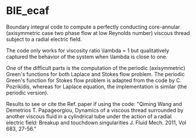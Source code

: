 # BIE_ecaf

Boundary integral code to compute a perfectly conducting core-annular (axisymmetric case two phase flow at low Reynolds number) viscous thread subject to a radial electric field.

The code only works for viscosity ratio \lambda = 1 but qualitatively captured the behavior of the system when \lambda is close to one.

One of the difficult parts is the computation of the periodic (axisymmetric) Green's functions for both Laplace and Stokes flow problem. The periodic Green's function for Stokes flow problem is adapted from the code by C. Pozrikidis, whereas for Laplace equation, the implementation is similar (the periodic version).

Results to see or cite the Ref. paper if using the code: 
"Qiming Wang and Demetrios T. Papageorgiou, Dynamics of a viscous thread surrounded by another viscous fluid in a cylindrical tube under the action of a radial electric field: Breakup and touchdown singularities J. Fluid Mech. 2011, Vol 683, 27-56."
